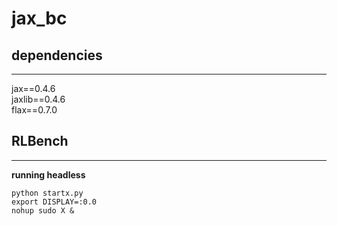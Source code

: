 # jax_bc

## dependencies
---
jax==0.4.6 \
jaxlib==0.4.6 \
flax==0.7.0 

## RLBench
---

**running headless**
```
python startx.py
export DISPLAY=:0.0                                            
nohup sudo X & 
```
